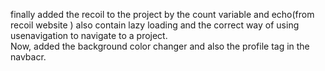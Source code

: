 finally added the recoil to the project by the count variable and echo(from recoil website )
also contain lazy loading and the correct way of using usenavigation to navigate to a project.\
Now, added the background color changer and also the profile tag in the navbacr.